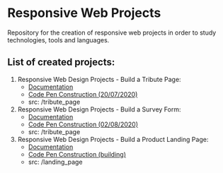 # Responsive Web Projects

Repository for the creation of responsive web projects in order to study technologies, tools and languages.

List of created projects:
-------------------------

1. Responsive Web Design Projects - Build a Tribute Page:
   * [Documentation](https://www.freecodecamp.org/learn/responsive-web-design/responsive-web-design-projects/build-a-tribute-page)
   * [Code Pen Construction (20/07/2020)](https://codepen.io/robsoncsoares/pen/WNrLvwb)
   * src: /tribute_page
2. Responsive Web Design Projects - Build a Survey Form:
   * [Documentation](https://www.freecodecamp.org/learn/responsive-web-design/responsive-web-design-projects/build-a-survey-form)
   * [Code Pen Construction (02/08/2020)](https://codepen.io/robsoncsoares/pen/MWKNxgz)
   * src: /tribute_page
3. Responsive Web Design Projects - Build a Product Landing Page:
   * [Documentation](https://www.freecodecamp.org/learn/responsive-web-design/responsive-web-design-projects/build-a-survey-form)
   * [Code Pen Construction (building)](https://codepen.io/robsoncsoares/pen/MWKNxgz)
   * src: /landing_page
